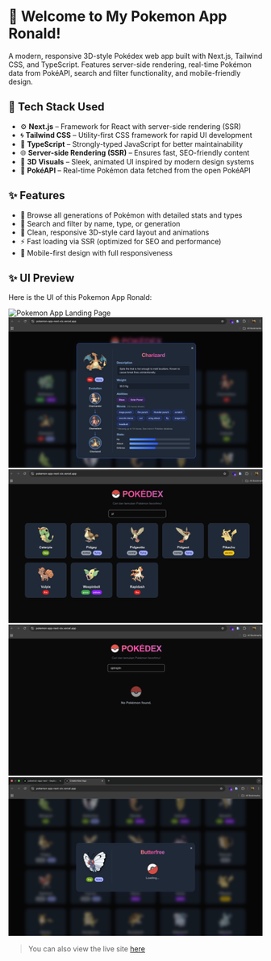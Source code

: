 # 🌟 Welcome to My Pokemon App Ronald!

A modern, responsive 3D-style Pokédex web app built with Next.js, Tailwind CSS, and TypeScript. Features server-side rendering, real-time Pokémon data from PokéAPI, search and filter functionality, and mobile-friendly design.

## 🚀 Tech Stack Used

- ⚙️ **Next.js** – Framework for React with server-side rendering (SSR)  
- 🌀 **Tailwind CSS** – Utility-first CSS framework for rapid UI development  
- 🔐 **TypeScript** – Strongly-typed JavaScript for better maintainability  
- 🌐 **Server-side Rendering (SSR)** – Ensures fast, SEO-friendly content  
- 🎨 **3D Visuals** – Sleek, animated UI inspired by modern design systems  
- 📡 **PokéAPI** – Real-time Pokémon data fetched from the open PokéAPI  

## ✨ Features

- 📖 Browse all generations of Pokémon with detailed stats and types  
- 🧭 Search and filter by name, type, or generation  
- 🧩 Clean, responsive 3D-style card layout and animations  
- ⚡ Fast loading via SSR (optimized for SEO and performance)  
- 📱 Mobile-first design with full responsiveness  

## ✨ UI Preview

Here is the UI of this Pokemon App Ronald:

![Pokemon App Landing Page](https://github.com/RonaldGustavo/pokemon-app-next/blob/main/src/assets/images/list.png)
![Pokemon App detail Page](https://github.com/RonaldGustavo/pokemon-app-next/blob/main/src/assets/images/detail.png)
![Pokemon App search Page](https://github.com/RonaldGustavo/pokemon-app-next/blob/main/src/assets/images/search.png)
![Pokemon App no data view](https://github.com/RonaldGustavo/pokemon-app-next/blob/main/src/assets/images/no_data.png)
![Pokemon App loading view](https://github.com/RonaldGustavo/pokemon-app-next/blob/main/src/assets/images/loading_detail.png)

> You can also view the live site [here](https://pokemon-app-next-six.vercel.app/)
